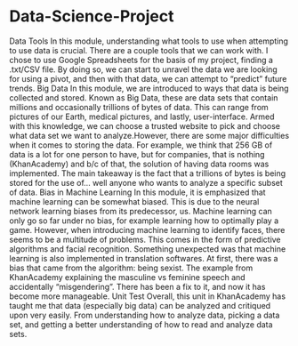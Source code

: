 # Data-Science-Project

Data Tools
	In this module, understanding what tools to use when attempting to use data is crucial. There are a couple tools that we can work with. I chose to use Google Spreadsheets for the basis of my project, finding a .txt/CSV file. By doing so, we can start to unravel the data we are looking for using a pivot, and then with that data, we can attempt to “predict” future trends.
Big Data
	In this module, we are introduced to ways that data is being collected and stored. Known as Big Data, these are data sets that contain millions and occasionally trillions of bytes of data. This can range from pictures of our Earth, medical pictures, and lastly, user-interface. Armed with this knowledge, we can choose a trusted website to pick and choose what data set we want to analyze.However, there are some major difficulties when it comes to storing the data. For example, we think that 256 GB of data is a lot for one person to have, but for companies, that is nothing (KhanAcademy) and b/c of that, the solution of having data rooms was implemented. The main takeaway is the fact that a trillions of bytes is being stored for the use of… well anyone who wants to analyze a specific subset of data.
Bias in Machine Learning
	In this module, it is emphasized that machine learning can be somewhat biased. This is due to the neural network learning biases from its predecessor, us. Machine learning can only go so far under no bias, for example learning how to optimally play a game. However, when introducing machine learning to identify faces, there seems to be a multitude of problems. This comes in the form of predictive algorithms and facial recognition. Something unexpected was that machine learning is also implemented in translation softwares. At first, there was a bias that came from the algorithm: being sexist. The example from KhanAcademy explaining the masculine vs feminine speech and accidentally “misgendering”. There has been a fix to it, and now it has become more manageable.
Unit Test
	Overall, this unit in KhanAcademy has taught me that data (especially big data) can be analyzed and critiqued upon very easily. From understanding how to analyze data, picking a data set, and getting a better understanding of how to read and analyze data sets.
